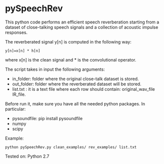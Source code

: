 # pySpeechRev
This python code performs an efficient speech reverberation starting from a dataset of close-talking speech signals and a collection of acoustic impulse responses. 

The reverberated signal y[n] is computed in the following way:
```
y[n]=x[n] * h[n]
```

where x[n] is the clean signal and * is the convolutional operator.

The script takes in input the following arguments:
-  in_folder: folder where the original close-talk dataset is stored.
-  out_folder: folder where the reverberated dataset will be stored.
-  list.txt : it is a text file where each row should contain: original_wav_file IR_file.

Before run it, make sure you have all the needed python packages. In particular:
- pysoundfile: pip install pysoundfile
- numpy
- scipy

Example:
```
python pySpeechRev.py clean_examples/ rev_examples/ list.txt
```

Tested on:
Python 2.7

